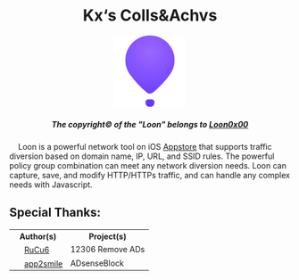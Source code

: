 <div align="center">
  <strong><h1> Kx‘s Colls&Achvs </h1></strong>
</div>

<!-- Title -->

<div align="center">
<img src="https://raw.githubusercontent.com/Likhixang/Looney/main/Icons/loon.png" width="128" height="128">
</div>

<!--loon icon-->

<div align="center">
  <strong><h5>The copyright&copy; of the "Loon" belongs to <a href="https://github.com/Loon0x00">Loon0x00</a></h5></strong>
</div>

<!--Copyright Notice-->

<div>
&nbsp;&nbsp;&nbsp;&nbsp;Loon is a powerful network tool on iOS <a href="https://apps.apple.com/in/app/loon/id1373567447">Appstore</a> that supports traffic diversion based on domain name, IP, URL, and SSID rules. The powerful policy group combination can meet any network diversion needs. Loon can capture, save, and modify HTTP/HTTPs traffic, and can handle any complex needs with Javascript.
</div>
 
## Special Thanks:

<table>
  <tr>
    <th>Author(s)</th>
    <th>Project(s)</th>
  </tr>
  <tr>
<td>
  <img src="https://avatars.githubusercontent.com/u/49463634?v=4" width="16" height="16">     
<a href="https://github.com/RuCu6">RuCu6</a>
</td>
    <td>12306 Remove ADs</td>
  </tr>
  <tr>
<td> <img src="https://avatars.githubusercontent.com/u/34903735?v=4" width="16" height="16">
<a href="https://github.com/app2smile">app2smile</a></td>
    <td>ADsenseBlock</td>
  </tr>
</table>
